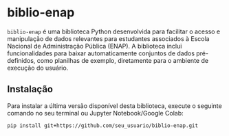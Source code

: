 # biblio-enap

`biblio-enap` é uma biblioteca Python desenvolvida para facilitar o acesso e manipulação de dados relevantes para estudantes  associados à Escola Nacional de Administração Pública (ENAP). A biblioteca inclui funcionalidades para baixar automaticamente conjuntos de dados pré-definidos, como planilhas de exemplo, diretamente para o ambiente de execução do usuário.

## Instalação

Para instalar a última versão disponível desta biblioteca, execute o seguinte comando no seu terminal ou Jupyter Notebook/Google Colab:

```bash
pip install git+https://github.com/seu_usuario/biblio-enap.git